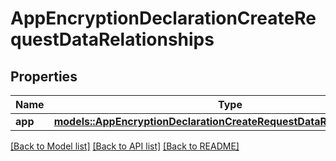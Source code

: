 # AppEncryptionDeclarationCreateRequestDataRelationships

## Properties

Name | Type | Description | Notes
------------ | ------------- | ------------- | -------------
**app** | [**models::AppEncryptionDeclarationCreateRequestDataRelationshipsApp**](AppEncryptionDeclarationCreateRequest_data_relationships_app.md) |  | 

[[Back to Model list]](../README.md#documentation-for-models) [[Back to API list]](../README.md#documentation-for-api-endpoints) [[Back to README]](../README.md)


